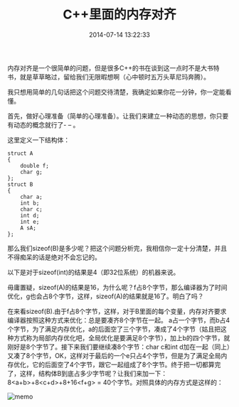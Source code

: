 ﻿---
layout: post
title: C++里面的内存对齐
date:  2014-07-14 13:22:33   
category: C++
tags: memory
---

内存对齐是一个很简单的问题，但是很多C++的书在谈到这一点时不是大书特书，就是草草略过，留给我们无限暇想啊（心中顿时五万头草尼玛奔腾）。

我只想用简单的几句话把这个问题交待清楚，我确定如果你花一分钟，你一定能看懂。

首先，做好心理准备（简单的心理准备）。让我们来建立一种动态的思想，你只要有动态的概念就行了- – 。

这里定义一下结构体：

~~~~~~~
struct A
{
	double f;
	char g;
};
struct B
{
	char a;
	int b;
	char c;
	int d;
	int e;
	A sA;
};
~~~~~~~

那么我们sizeof(B)是多少呢？把这个问题分析完，我相信你一定十分清楚，并且不得痴呆的话是绝对不会忘记的。

以下是对于sizeof(int)的结果是4（即32位系统）的机器来说。

毋庸置疑，sizeof(A)的结果是16，为什么呢？f占8个字节，那么编译器为了时间优化，g也会占8个字节，这样，sizeof(A)的结果就是16了。明白了吗？

在来看sizeof(B).由于f占8个字节，这样，对于B里面的每个变量，内存对齐要求编译器按照这种方式来优化：总是要凑齐8个字节在一起。
a占一个字节，而b占4个字节，为了满足内存优化，a的后面空了三个字节，凑成了4个字节（姑且把这种方式称为局部内存优化吧，全局优化是要满足8个字节），加上b的四个字节，就刚好是8个字节了。接下来我们要继续凑8个字节：char c和int d加在一起（同上）又凑了8个字节，OK，这样对于最后的一个e只占4个字节，但是为了满足全局内存优化，它的后面空了4个字节，跟它一起组成了8个字节。终于把一切都算完了，这样，结构体B到底占多少字节呢？让我们来加一下：8<a+b>+8<c+d>+8<e>+16<f+g> = 40个字节。对照具体的内存方式是这样的：

![memo](http://shamospace.qiniudn.com/memo.jpg)

